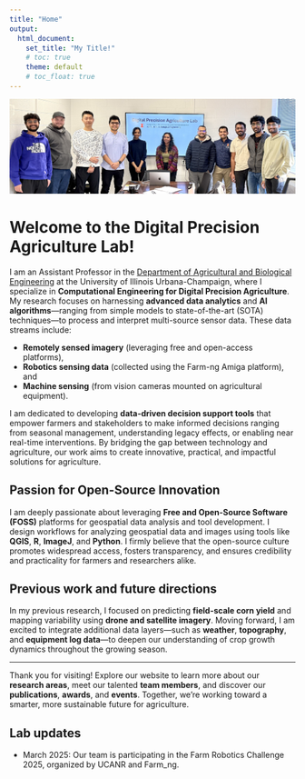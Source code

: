```yaml
---
title: "Home"
output:
  html_document:
    set_title: "My Title!"
    # toc: true
    theme: default
    # toc_float: true
---
```


<!-- ![](./new_images/Lab_group_photo_030325.jpg#right)

### Assistant Professor (Digital Precision Agriculture) <br>
[Agricultural and Biological Engineering](https://abe.illinois.edu/directory/sunoj), <br>
University of Illinois Urbana-Champaign, Urbana, IL 61801. <br>
Email: sunoj[at]illinois.edu <br>

# [![GitHub](https://img.shields.io/badge/GitHub-000?style=flat&logo=github)](https://github.com/sunojshajahan)     [![Twitter](https://img.shields.io/badge/Twitter-1DA1F2?style=flat&logo=twitter)](https://twitter.com/sunojshajahan)  [![ResearchGate](https://img.shields.io/badge/ResearchGate-0cb?style=flat&logo=researchgate)](https://www.researchgate.net/profile/Sunoj-Shajahan-2)     -->

<!-- [Sunoj Shajahan CV](SunojCV_October10_2022.pdf) -->

![](./images/Lab_group_photo_030325.jpg)

# Welcome to the Digital Precision Agriculture Lab!  

I am an Assistant Professor in the [Department of Agricultural and Biological Engineering](https://abe.illinois.edu/) at the University of Illinois Urbana-Champaign, where I specialize in **Computational Engineering for Digital Precision Agriculture**. My research focuses on harnessing **advanced data analytics** and **AI algorithms**—ranging from simple models to state-of-the-art (SOTA) techniques—to process and interpret multi-source sensor data. These data streams include:  
- **Remotely sensed imagery** (leveraging free and open-access platforms),  
- **Robotics sensing data** (collected using the Farm-ng Amiga platform), and  
- **Machine sensing** (from vision cameras mounted on agricultural equipment).  

I am dedicated to developing **data-driven decision support tools** that empower farmers and stakeholders to make informed decisions ranging from seasonal management, understanding legacy effects, or enabling near real-time interventions. By bridging the gap between technology and agriculture, our work aims to create innovative, practical, and impactful solutions for agriculture.  

## Passion for Open-Source Innovation  

I am deeply passionate about leveraging **Free and Open-Source Software (FOSS)** platforms for geospatial data analysis and tool development. I design workflows for analyzing geospatial data and images using tools like **QGIS**, **R**, **ImageJ**, and **Python**. I firmly believe that the open-source culture promotes widespread access, fosters transparency, and ensures credibility and practicality for farmers and researchers alike.  

## Previous work and future directions  

In my previous research, I focused on predicting **field-scale corn yield** and mapping variability using **drone and satellite imagery**. Moving forward, I am excited to integrate additional data layers—such as **weather**, **topography**, and **equipment log data**—to deepen our understanding of crop growth dynamics throughout the growing season.  

---

Thank you for visiting! Explore our website to learn more about our **research areas**, meet our talented **team members**, and discover our **publications**, **awards**, and **events**. Together, we’re working toward a smarter, more sustainable future for agriculture.  

## Lab updates

+ March 2025: Our team is participating in the Farm Robotics Challenge 2025, organized by UCANR and Farm_ng.   